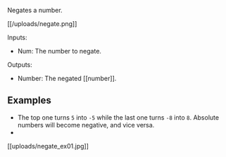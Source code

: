 Negates a number.

[[/uploads/negate.png]]

Inputs:

- Num: The number to negate.

Outputs:

- Number: The negated [[number]].

## Examples
- The top one turns `5` into `-5` while the last one turns `-8` into `8`. Absolute numbers will become negative, and vice versa.
- 
[[uploads/negate_ex01.jpg]]